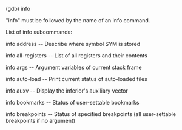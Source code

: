\(gdb\) info

"info" must be followed by the name of an info command.

List of info subcommands:



info address -- Describe where symbol SYM is stored

info all-registers -- List of all registers and their contents

info args -- Argument variables of current stack frame

info auto-load -- Print current status of auto-loaded files

info auxv -- Display the inferior's auxiliary vector

info bookmarks -- Status of user-settable bookmarks

info breakpoints -- Status of specified breakpoints \(all user-settable breakpoints if no argument\)



